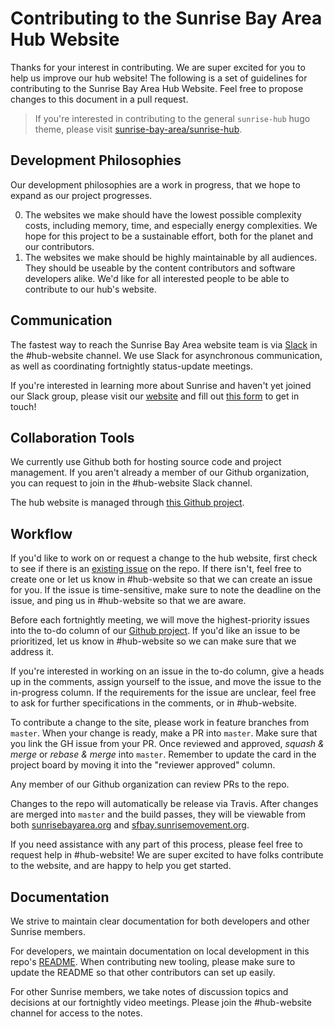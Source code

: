 # Contributing to the Sunrise Bay Area Hub Website

Thanks for your interest in contributing. We are super excited for you to help us improve our hub website! The following is a set of guidelines for contributing to the Sunrise Bay Area Hub Website. Feel free to propose changes to this document in a pull request.

> If you're interested in contributing to the general `sunrise-hub` hugo theme, please visit [sunrise-bay-area/sunrise-hub](https://github.com/sunrise-bay-area/sunrise-hub).

## Development Philosophies

Our development philosophies are a work in progress, that we hope to expand as our project progresses.

0. The websites we make should have the lowest possible complexity costs, including memory, time, and especially energy complexities. We hope for this project to be a sustainable effort, both for the planet and our contributors.
1. The websites we make should be highly maintainable by all audiences. They should be useable by the content contributors and software developers alike. We'd like for all interested people to be able to contribute to our hub's website.

[project]: https://github.com/sunrise-bay-area/sunrise-bay-area/projects/1

## Communication

The fastest way to reach the Sunrise Bay Area website team is via [Slack](https://sunrisebayarea.slack.com/)
in the #hub-website channel. We use Slack for asynchronous communication, as well as coordinating
fortnightly status-update meetings.

If you're interested in learning more about Sunrise and haven't yet joined our Slack group,
please visit our [website](https://sfbay.sunrisemovement.org/) and fill out [this form](https://docs.google.com/forms/d/e/1FAIpQLScQQ5mV2fJ8sIbhYNVm5XwnhAjymxllwMJ0EqIe3bkj-750ew/viewform) to get in touch!

## Collaboration Tools

We currently use Github both for hosting source code and project management. If you aren't already a member of our Github organization, you can request to join in the #hub-website Slack channel.

The hub website is managed through [this Github project][project].

## Workflow

If you'd like to work on or request a change to the hub website, first check to see if there is an [existing issue](https://github.com/sunrise-bay-area/sunrise-bay-area/issues) on the repo. If there isn't, feel free to create one or let us know in #hub-website so that we can create an issue for you. If the issue is time-sensitive, make sure to note the deadline on the issue, and ping us in #hub-website so that we are aware.

Before each fortnightly meeting, we will move the highest-priority issues into the to-do column of our [Github project][project]. If you'd like an issue to be prioritized, let us know in #hub-website so we can make sure that we address it.

If you're interested in working on an issue in the to-do column, give a heads up in the comments, assign yourself to the issue, and move the issue to the in-progress column. If the requirements for the issue are unclear, feel free to ask for further specifications in the comments, or in #hub-website.

To contribute a change to the site, please work in feature branches from `master`. When your change is ready, make a PR into `master`. Make sure that you link the GH issue from your PR. Once reviewed and approved, _squash & merge_ or _rebase & merge_ into `master`. Remember to update the card in the project board by moving it into the "reviewer approved" column. 

Any member of our Github organization can review PRs to the repo. 

Changes to the repo will automatically be release via Travis. After changes are merged into `master` and the build passes, they will be viewable from both [sunrisebayarea.org](https://sunrisebayarea.org) and [sfbay.sunrisemovement.org](https://sfbay.sunrisemovement.org).

If you need assistance with any part of this process, please feel free to request help in #hub-website! We are super excited to have folks contribute to the website, and are happy to help you get started.

## Documentation

We strive to maintain clear documentation for both developers and other Sunrise members.

For developers, we maintain documentation on local development in this repo's [README](./README.md). When contributing new tooling,
please make sure to update the README so that other contributors can set up easily.

For other Sunrise members, we take notes of discussion topics and decisions at our fortnightly video meetings. Please join the #hub-website channel for access to the notes.
